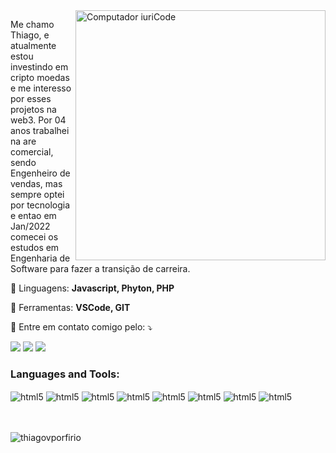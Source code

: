 <img src="https://raw.githubusercontent.com/MicaelliMedeiros/micaellimedeiros/master/image/computer-illustration.png" min-width="400px" max-width="400px" width="400px" align="right" alt="Computador iuriCode">

<p align="left"> 
  Me chamo Thiago, e atualmente estou investindo em cripto moedas e me interesso por esses projetos na web3. Por 04 anos trabalhei na are comercial, sendo Engenheiro de vendas, mas sempre optei por tecnologia e entao em Jan/2022 comecei os estudos em Engenharia de Software para fazer a transição de carreira.
</p>

<p align="left">
  🦄 Linguagens: <strong>Javascript, Phyton, PHP</strong>
</p>

<p align="left">
  💼 Ferramentas: <strong>VSCode, GIT</strong>
</p>

<p align="left">
  💌 Entre em contato comigo pelo: ⤵️
</p>

<p align="left">
  <a href="mailto:thiagovporfirio@gmail.com" alt="Gmail">
  <img src="https://img.shields.io/badge/-Gmail-FF0000?style=flat-square&labelColor=FF0000&logo=gmail&logoColor=white&link=LINK-DO-SEU-EMAIL" /></a>

  <a href="https://www.linkedin.com/in/thiagovporfirio/" alt="Linkedin">
  <img src="https://img.shields.io/badge/-Linkedin-0e76a8?style=flat-square&logo=Linkedin&logoColor=white&link=LINK-DO-SEU-LINKEDIN" /></a>

  <a href="https://www.instagram.com/thiagoporfirio_/" alt="Instagram">
  <img src="https://img.shields.io/badge/-Instagram-DF0174?style=flat-square&labelColor=DF0174&logo=instagram&logoColor=white&link=LINK-DO-SEU-INSTAGRAM"/></a>
</p>  
<h3 align="left">Languages and Tools:</h3>
<div style="display: inline_block">
  <img align="center" alt="html5" src="https://img.shields.io/badge/HTML5-E34F26?style=for-the-badge&logo=html5&logoColor=white" />
  <img align="center" alt="html5" src="https://img.shields.io/badge/CSS3-1572B6?style=for-the-badge&logo=css3&logoColor=white" />
  <img align="center" alt="html5" src="https://img.shields.io/badge/JavaScript-F7DF1E?style=for-the-badge&logo=javascript&logoColor=black" />
  <img align="center" alt="html5" src="https://img.shields.io/badge/React-20232A?style=for-the-badge&logo=react&logoColor=61DAFB" />
  <img align="center" alt="html5" src="https://img.shields.io/badge/Bootstrap-563D7C?style=for-the-badge&logo=bootstrap&logoColor=white" />
  <img align="center" alt="html5" src="https://img.shields.io/badge/jQuery-0769AD?style=for-the-badge&logo=jquery&logoColor=white" />
  <img align="center" alt="html5" src="https://img.shields.io/badge/MongoDB-4EA94B?style=for-the-badge&logo=mongodb&logoColor=white" />
  <img align="center" alt="html5" src="https://img.shields.io/badge/Node.js-43853D?style=for-the-badge&logo=node.js&logoColor=white" /></div>
  <br><br>
  
<p><img align="center" src="https://github-readme-stats.vercel.app/api/top-langs?username=thiagovporfirio&show_icons=true&locale=en&layout=compact" alt="thiagovporfirio" /></p>
